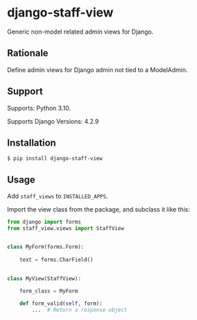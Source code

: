# django-staff-view

Generic non-model related admin views for Django.

## Rationale

Define admin views for Django admin not tied to a ModelAdmin.

## Support

Supports: Python 3.10.

Supports Django Versions: 4.2.9

## Installation

```shell
$ pip install django-staff-view
```

## Usage

Add `staff_views` to `INSTALLED_APPS`.

Import the view class from the package, and subclass it like this:

```python
from django import forms
from staff_view.views import StaffView


class MyForm(forms.Form):
    
    text = forms.CharField()
    
    
class MyView(StaffView):

    form_class = MyForm

    def form_valid(self, form):
        ...  # Return a response object
```